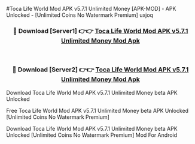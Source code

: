 #Toca Life World Mod APK v5.7.1 Unlimited Money [APK-MOD] - APK Unlocked - [Unlimited Coins No Watermark Premium] uxjoq



<div align="center">

<h3>🔴 Download [Server1] 👉👉 <a href="https://momento.my/?title=Toca_Life_World_Mod_APK_v5.7.1_Unlimited_Money">Toca Life World Mod APK v5.7.1 Unlimited Money Mod Apk</a></h3><br>

<h3>🔴 Download [Server2] 👉👉 <a href="https://momento.my/?title=Toca_Life_World_Mod_APK_v5.7.1_Unlimited_Money">Toca Life World Mod APK v5.7.1 Unlimited Money Mod Apk</a></h3>
</div>



Download Toca Life World Mod APK v5.7.1 Unlimited Money beta APK Unlocked

Free Toca Life World Mod APK v5.7.1 Unlimited Money beta APK Unlocked [Unlimited Coins No Watermark Premium]

Download Toca Life World Mod APK v5.7.1 Unlimited Money beta APK Unlocked [Unlimited Coins No Watermark Premium] Mod For Android
